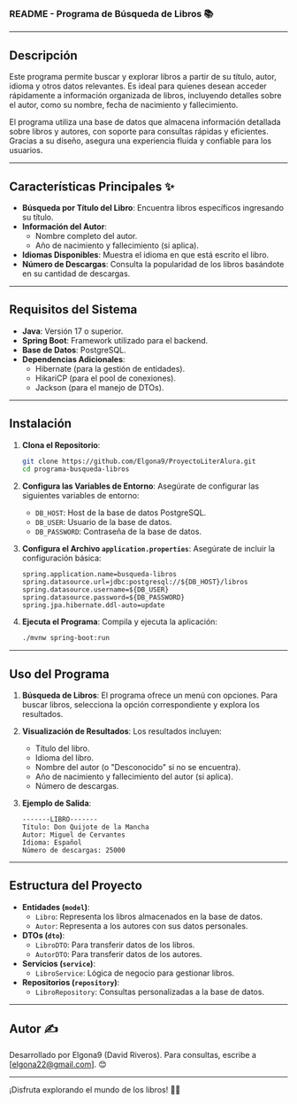 ### README - Programa de Búsqueda de Libros 📚

---

## Descripción

Este programa permite buscar y explorar libros a partir de su título, autor, idioma y otros datos relevantes. Es ideal para quienes desean acceder rápidamente a información organizada de libros, incluyendo detalles sobre el autor, como su nombre, fecha de nacimiento y fallecimiento.

El programa utiliza una base de datos que almacena información detallada sobre libros y autores, con soporte para consultas rápidas y eficientes. Gracias a su diseño, asegura una experiencia fluida y confiable para los usuarios.

---

## Características Principales ✨

- **Búsqueda por Título del Libro**: Encuentra libros específicos ingresando su título.
- **Información del Autor**:
  - Nombre completo del autor.
  - Año de nacimiento y fallecimiento (si aplica).
- **Idiomas Disponibles**: Muestra el idioma en que está escrito el libro.
- **Número de Descargas**: Consulta la popularidad de los libros basándote en su cantidad de descargas.

---

## Requisitos del Sistema

- **Java**: Versión 17 o superior.
- **Spring Boot**: Framework utilizado para el backend.
- **Base de Datos**: PostgreSQL.
- **Dependencias Adicionales**:
  - Hibernate (para la gestión de entidades).
  - HikariCP (para el pool de conexiones).
  - Jackson (para el manejo de DTOs).

---

## Instalación

1. **Clona el Repositorio**:
   ```bash
   git clone https://github.com/Elgona9/ProyectoLiterAlura.git
   cd programa-busqueda-libros
   ```

2. **Configura las Variables de Entorno**:
   Asegúrate de configurar las siguientes variables de entorno:
   - `DB_HOST`: Host de la base de datos PostgreSQL.
   - `DB_USER`: Usuario de la base de datos.
   - `DB_PASSWORD`: Contraseña de la base de datos.

3. **Configura el Archivo `application.properties`**:
   Asegúrate de incluir la configuración básica:
   ```properties
   spring.application.name=busqueda-libros
   spring.datasource.url=jdbc:postgresql://${DB_HOST}/libros
   spring.datasource.username=${DB_USER}
   spring.datasource.password=${DB_PASSWORD}
   spring.jpa.hibernate.ddl-auto=update
   ```

4. **Ejecuta el Programa**:
   Compila y ejecuta la aplicación:
   ```bash
   ./mvnw spring-boot:run
   ```

---

## Uso del Programa

1. **Búsqueda de Libros**:
   El programa ofrece un menú con opciones. Para buscar libros, selecciona la opción correspondiente y explora los resultados.

2. **Visualización de Resultados**:
   Los resultados incluyen:
   - Título del libro.
   - Idioma del libro.
   - Nombre del autor (o "Desconocido" si no se encuentra).
   - Año de nacimiento y fallecimiento del autor (si aplica).
   - Número de descargas.

3. **Ejemplo de Salida**:
   ```plaintext
   -------LIBRO-------
   Título: Don Quijote de la Mancha
   Autor: Miguel de Cervantes
   Idioma: Español
   Número de descargas: 25000
   ```

---

## Estructura del Proyecto

- **Entidades (`model`)**:
  - `Libro`: Representa los libros almacenados en la base de datos.
  - `Autor`: Representa a los autores con sus datos personales.
- **DTOs (`dto`)**:
  - `LibroDTO`: Para transferir datos de los libros.
  - `AutorDTO`: Para transferir datos de los autores.
- **Servicios (`service`)**:
  - `LibroService`: Lógica de negocio para gestionar libros.
- **Repositorios (`repository`)**:
  - `LibroRepository`: Consultas personalizadas a la base de datos.

---

## Autor ✍️

Desarrollado por Elgona9 (David Riveros). Para consultas, escribe a [elgona22@gmail.com]. 😊

--- 

¡Disfruta explorando el mundo de los libros! 📖✨
